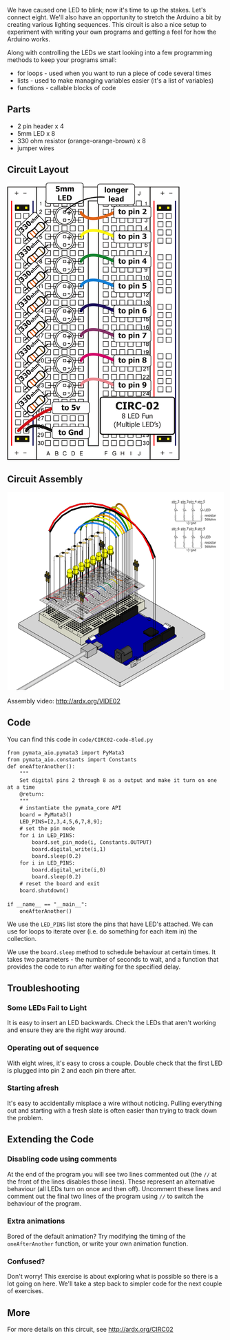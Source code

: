 We have caused one LED to blink; now it's time to up the
stakes. Let's connect eight. We'll also have an opportunity to
stretch the Arduino a bit by creating various lighting
sequences. This circuit is also a nice setup to experiment with
writing your own programs and getting a feel for how the Arduino works.

Along with controlling the LEDs we start looking into a few  programming methods to keep your programs small:

 * for loops - used when you want to run a piece of code several times
 * lists - used to make managing variables easier (it's a list of variables)
 * functions - callable blocks of code


<a id="parts"></a>
## Parts

* 2 pin header x 4
* 5mm LED x 8
* 330 ohm resistor (orange-orange-brown) x 8
* jumper wires

<a id="circuit"></a>
## Circuit Layout
[<img style="max-width:400px" src="../../images/circ/CIRC02-sheet-small.png" alt="Circuit Layout"/>](../../images/circ/CIRC02-sheet.png)

<a id="assembly"></a>
## Circuit Assembly
![Assembly Diagram](../../images/assembly/CIRC-02-3dexploded.png "Assembly Diagram")

Assembly video: http://ardx.org/VIDE02

<a id="code"></a>
## Code

You can find this code in `code/CIRC02-code-8led.py`

	from pymata_aio.pymata3 import PyMata3
	from pymata_aio.constants import Constants
	def oneAfterAnother():
		"""
		Set digital pins 2 through 8 as a output and make it turn on one at a time
		@return:
		"""
		# instantiate the pymata_core API
		board = PyMata3()
		LED_PINS=[2,3,4,5,6,7,8,9];
		# set the pin mode
		for i in LED_PINS:
			board.set_pin_mode(i, Constants.OUTPUT)
			board.digital_write(i,1)
			board.sleep(0.2)
		for i in LED_PINS:
			board.digital_write(i,0)
			board.sleep(0.2)
		# reset the board and exit
		board.shutdown()
	
	if __name__ == "__main__":
		oneAfterAnother()
	

We use the `LED_PINS` list  store the pins that have LED's attached. We can use for loops to iterate over (i.e. do something for each item in) the collection.


We use the `board.sleep` method to schedule behaviour at certain times. It takes two parameters - the number of seconds to wait, and a function that provides the code to run after waiting for the specified delay.

<a id="troubleshooting"></a>
## Troubleshooting

### Some LEDs Fail to Light
It is easy to insert an LED backwards. Check the LEDs that aren't working and ensure they are the right way around.

###  Operating out of sequence
With eight wires, it's easy to cross a couple. Double check that the first LED is plugged into pin 2 and each pin there after.

### Starting afresh
It's easy to accidentally misplace a wire without noticing. Pulling everything out and starting with a fresh slate is often easier than trying to track down the problem.

<a id="extending"></a>
## Extending the Code

### Disabling code using comments
At the end of the program you will see two lines commented out (the `//` at the front of the lines disables those lines). These represent an alternative behaviour (all LEDs turn on once and then off). Uncomment these lines and comment out the final two lines of the program using `//` to switch the behaviour of the program.

### Extra animations
Bored of the default animation? Try modifying the timing of the `oneAfterAnother` function, or write your own animation function.

### Confused?
Don't worry! This exercise is about exploring what is possible so there is a lot going on here. We'll take a step back to simpler code for the next couple of exercises.

<a id="more"></a>
## More

For more details on this circuit, see http://ardx.org/CIRC02

